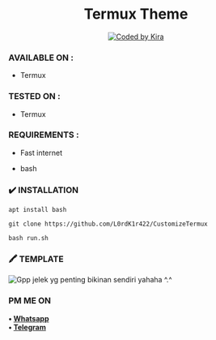 <h1 align="center">
  Termux Theme
</h1>
<p align="center">
<a href="#"><img title="Coded by Kira" src="https://img.shields.io/badge/coded-by%20Kira-red?"></a>

### AVAILABLE ON :

* Termux 

### TESTED ON :

* Termux

### REQUIREMENTS :

* Fast internet

* bash

### ✔️ INSTALLATION

```
apt install bash
```
``` 
git clone https://github.com/L0rdK1r422/CustomizeTermux
```
```
bash run.sh
```
### 🖍️ TEMPLATE

![Gpp jelek yg penting bikinan sendiri yahaha ^.^](https://raw.githubusercontent.com/L0rdK1r422/TermuxTheme/main/20211218_175014.jpg?raw=true)

### PM ME ON

<b>• [Whatsapp](https://bit.ly/3GQHTp2)</b>
<br>
<b>• [Telegram](https://t.me/hexhalu)</b>
</br>


